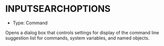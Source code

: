# INPUTSEARCHOPTIONS

- Type: Command

Opens a dialog box that controls settings for display of the command line suggestion list for commands, system variables, and named objects.
